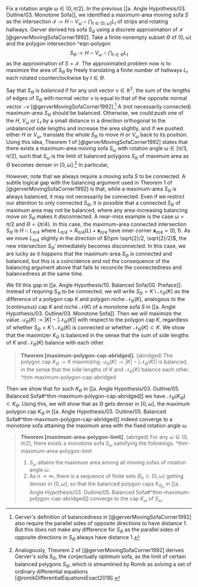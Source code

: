 Fix a rotation angle $\omega \in (0, \pi/2]$. In the previous [[a. Angle Hypothesis/03. Outline/03. Monotone Sofa]], we identified a maximum-area moving sofa $S$ as the intersection $\mathcal{I} := H \cap V_\omega \cap \bigcap_{t \in [0, \omega]} L_t$ of strips and rotating hallways. Gerver derived his sofa $S_G$ using a discrete approximation of $\mathcal{I}$ [@gerverMovingSofaCorner1992]. Take a finite nonempty subset $\Theta$ of $(0, \omega)$ and the polygon intersection ^eqn-polygon
$$
S_\Theta := H \cap V_\omega \cap \bigcap_{t \in \Theta} L_t
$$
as the approximation of $S = \mathcal{I}$. The approximated problem now is to maximize the area of $S_\Theta$ by freely translating a finite number of hallways $L_t$ each rotated counterclockwise by $t \in \Theta$.

Say that $S_\Theta$ is _balanced_ if for any unit vector $v \in \mathbb{R}^2$, the sum of the lengths of edges of $S_\Theta$ with normal vector $v$ is equal to that of the opposite normal vector $-v$ [@gerverMovingSofaCorner1992].[^balanced] A (not necessarily connected) maximum-area $S_\Theta$ should be balanced. Otherwise, we could push one of the $H$, $V_\omega$ or $L_t$ by a small distance in a direction orthogonal to the unbalanced side lengths and increase the area slightly, and if we pushed either $H$ or $V_\omega$, translate the whole $S_\Theta$ to move $H$ or $V_\omega$ back to its position. Using this idea, Theorem 1 of [@gerverMovingSofaCorner1992] states that there exists a maximum-area moving sofa $S_\omega$ with rotation angle $\omega \in [\pi/3, \pi/2]$, such that $S_\omega$ is the limit of balanced polygons $S_\Theta$ of maximum area as $\Theta$ becomes denser in $[0, \omega]$.[^gerver-derivation] In particular, 

However, note that we always require a moving sofa $S$ to be connected. A subtle logical gap with the balancing argument used in Theorem 1 of [@gerverMovingSofaCorner1992] is that, while a maximum-area $S_\Theta$ is always balanced, it may not necessarily be connected. Even if we restrict our attention to only connected $S_\Theta$, it is possible that a connected $S_\Theta$ of maximum area may not be balanced, where any area-increasing balancing move on $S_\Theta$ makes it disconnected. A near-miss example is the case $\omega = \pi/2$ and $\Theta = \left\{ \pi/4 \right\}$. In this case, the maximum-area connected intersection $S_\Theta$ is $H \cap L_{\pi/4}$ where $L_{\pi/4} = R_{\pi/4}(L) + \mathbf{x}_{\pi/4}$ have inner corner $\mathbf{x}_{\pi/4} = (0, 1)$. As we move $L_{\pi/4}$ slightly in the direction of $(\pm \sqrt{2}/2, \sqrt{2}/2)$, the new intersection $S_\Theta'$ immediately becomes disconnected. In this case, we are lucky as it _happens_ that the maximum-area $S_{\Theta}$ is connected and balanced, but this is a coincidence and not the consequence of the balancing argument above that fails to reconcile the connectedness and balancedness at the same time.

We fill this gap in [[a. Angle Hypothesis/10. Balanced Sofa/00. Preface]]. Instead of requring $S_{\Theta}$ to be connected, we will write $S_\Theta = K \setminus \mathcal{N}_\Theta(K)$ as the difference of a polygon cap $K$ and polygon niche $\mathcal{N}_\Theta(K)$, analogous to the (continuous) cap $K$ and niche $\mathcal{N}(K)$ of a monotone sofa $S$ in [[a. Angle Hypothesis/03. Outline/03. Monotone Sofa]]. Then we will maximize the value $\mathcal{A}_\Theta(K) := |K| - |\mathcal{N}_\Theta(K)|$ with respect to the polygon cap $K$, regardless of whether $S_{\Theta} = K \setminus \mathcal{N}_\Theta(K)$ is connected or whether $\mathcal{N}_\Theta(K) \subset K$. We show that the maximizer $K_\Theta$ is balanced in the sense that the sum of side lengths of $K$ and $\mathcal{N}_{\Theta}(K)$ balance with each other.

> __Theorem [maximum-polygon-cap-abridged].__ (abridged) The polygon cap $K_\Theta := K$ maximizing $\mathcal{A}_\Theta(K) := |K| - |\mathcal{N}_\Theta(K)|$ is balanced, in the sense that the side lengths of $K$ and $\mathcal{N}_\Theta(K)$ balance each other. ^thm-maximum-polygon-cap-abridged

Then we show that for such $K_\Theta$ in [[a. Angle Hypothesis/03. Outline/05. Balanced Sofa#^thm-maximum-polygon-cap-abridged]] we have $\mathcal{N}_\Theta(K_\Theta) \subset K_\Theta$. Using this, we will show that as $\Theta$ gets denser in $[0,\omega]$, the maximum polygon cap $K_\Theta$ in [[a. Angle Hypothesis/03. Outline/05. Balanced Sofa#^thm-maximum-polygon-cap-abridged]] indeed converge to a monotone sofa attaining the maximum area with the fixed rotation angle $\omega$.

> __Theorem [maximum-area-polygon-limit].__ (abriged) For any $\omega \in (0, \pi/2]$, there exists a monotone sofa $S_\omega$ satisfying the followings. ^thm-maximum-area-polygon-limit
> 
> 1. $S_\omega$ attains the maximum area among all moving sofas of rotation angle $\omega$.
> 2. As $n \to \infty$, there is a sequence of finite sets $\Theta_n \subset (0, \omega)$ getting denser in $[0, \omega]$, so that the balanced polygon caps $K_{\Theta_n}$ in [[a. Angle Hypothesis/03. Outline/05. Balanced Sofa#^thm-maximum-polygon-cap-abridged]] converge to the cap $K_\omega$ of $S_\omega$.

[^balanced]: Gerver's definition of balancedness in [@gerverMovingSofaCorner1992] also require the parallel sides of opposite directions to have distance 1. But this does not make any difference for $S_\Theta$ as the parallel sides of opposite directions in $S_\Theta$ always have distance 1.

[^gerver-derivation]: Analogously, Theorem 2 of [@gerverMovingSofaCorner1992] derives Gerver's sofa $S_G$, the conjectually optimum sofa, as the limit of certain balanced polygons $S_\Theta$, which is streamlined by Romik as solving a set of ordinary differential equations [@romikDifferentialEquationsExact2018].